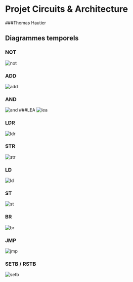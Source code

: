Projet Circuits & Architecture
========================

###Thomas Hautier

## Diagrammes temporels

### NOT
![not](file://media/1595905895.png)
### ADD
![add](file://media/1029756453.png)
### AND
![and](file://media/1917922646.png)
###LEA
![lea](file://media/225146132.png)
### LDR
![ldr](file://media/1557913295.png)
### STR
![str](file://media/568818298.png)
### LD
![ld](file://media/1479546668.png)
### ST
![st](file://media/1994396648.png)
### BR
![br](file://media/1598037696.png)
### JMP
![jmp](file://media/1388566609.png)
### SETB / RSTB
![setb](file://media/1624610234.png)
